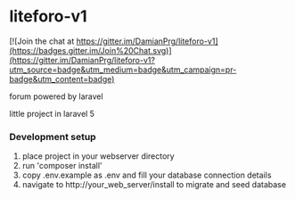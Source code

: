 # liteforo-v1

[![Join the chat at https://gitter.im/DamianPrg/liteforo-v1](https://badges.gitter.im/Join%20Chat.svg)](https://gitter.im/DamianPrg/liteforo-v1?utm_source=badge&utm_medium=badge&utm_campaign=pr-badge&utm_content=badge)

forum powered by laravel

little project in laravel 5

### Development setup
1. place project in your webserver directory
2. run 'composer install'
3. copy .env.example as .env and fill your database connection details
4. navigate to http://your_web_server/install to migrate and seed database
